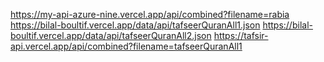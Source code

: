 
https://my-api-azure-nine.vercel.app/api/combined?filename=rabia
https://bilal-boultif.vercel.app/data/api/tafseerQuranAll1.json
https://bilal-boultif.vercel.app/data/api/tafseerQuranAll2.json
https://tafsir-api.vercel.app/api/combined?filename=tafseerQuranAll1
